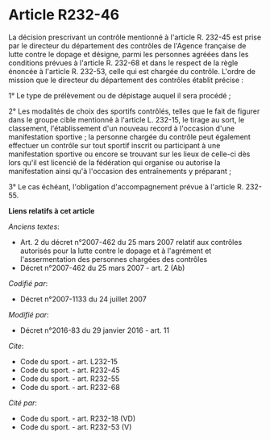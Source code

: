# Article R232-46

La décision prescrivant un contrôle mentionné à l'article R. 232-45 est prise par le directeur du département des contrôles
de l'Agence française de lutte contre le dopage et désigne, parmi les personnes agréées dans les conditions prévues à
l'article R. 232-68 et dans le respect de la règle énoncée à l'article R. 232-53, celle qui est chargée du contrôle. L'ordre
de mission que le directeur du département des contrôles établit précise : 

1° Le type de prélèvement ou de dépistage auquel il sera procédé ; 

2° Les modalités de choix des sportifs contrôlés, telles que le fait de figurer dans le groupe cible mentionné à l'article L.
232-15, le tirage au sort, le classement, l'établissement d'un nouveau record à l'occasion d'une manifestation sportive ; la
personne chargée du contrôle peut également effectuer un contrôle sur tout sportif inscrit ou participant à une manifestation
sportive ou encore se trouvant sur les lieux de celle-ci dès lors qu'il est licencié de la fédération qui organise ou
autorise la manifestation ainsi qu'à l'occasion des entraînements y préparant ;

3° Le cas échéant, l'obligation d'accompagnement prévue à l'article R. 232-55.

**Liens relatifs à cet article**

_Anciens textes_:

  - Art. 2 du décret n°2007-462 du 25 mars 2007 relatif aux contrôles autorisés pour la lutte contre le dopage et à l'agrément et l'assermentation des personnes chargées des contrôles
  - Décret n°2007-462 du 25 mars 2007 - art. 2 (Ab)

_Codifié par_:

  - Décret n°2007-1133 du 24 juillet 2007

_Modifié par_:

  - Décret n°2016-83 du 29 janvier 2016 - art. 11

_Cite_:

  - Code du sport. - art. L232-15
  - Code du sport. - art. R232-45
  - Code du sport. - art. R232-55
  - Code du sport. - art. R232-68

_Cité par_:

  - Code du sport. - art. R232-18 (VD)
  - Code du sport. - art. R232-53 (V)
